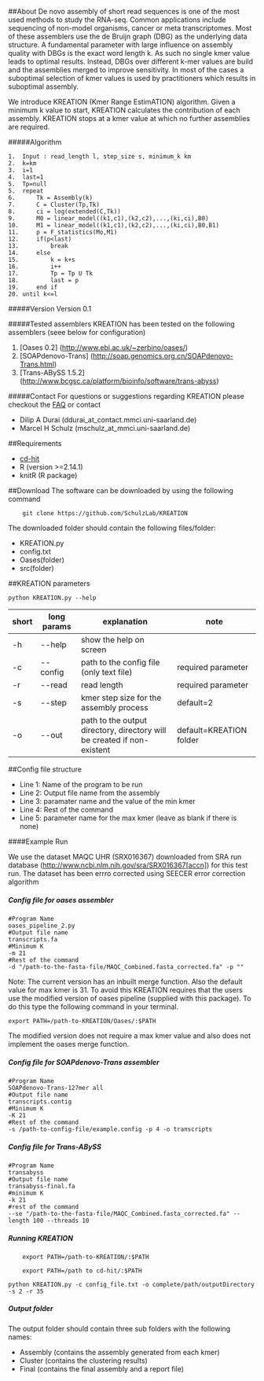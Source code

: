 ##About
De novo assembly of short read sequences is one of the most used methods to study the RNA-seq. Common applications include sequencing of non-model organisms, cancer or meta transcriptomes. Most of these assemblers use the de Bruijn graph (DBG) as the underlying data structure. A fundamental parameter with large influence on  assembly quality with DBGs is the exact word length k. As such no single kmer value leads to optimal results. Instead, DBGs over different k-mer values are build and the assemblies merged to improve sensitivity. In most of the cases a suboptimal selection of kmer values is used by practitioners which results in suboptimal assembly.

We introduce KREATION (Kmer Range EstimATION) algorithm. Given a minimum k value to start, KREATION calculates the contribution of each assembly. KREATION stops at a kmer value at which no further assemblies are required.

#####Algorithm
```
1.	Input : read_length l, step_size s, minimum_k km
2. 	k=km
3.	i=1
4.	last=1
5.	Tp=null
5.	repeat
6. 		Tk = Assembly(k)
7. 		C = Cluster(Tp,Tk)
8. 		ci = log(extended(C,Tk))
9. 		M0 = linear_model((k1,c1),(k2,c2),...,(ki,ci),B0)
10.		M1 = linear_model((k1,c1),(k2,c2),...,(ki,ci),B0,B1)
11.		p = F_statistics(Mo,M1)
12.		if(p<last)
13.			break
14.		else
15.			k = k+s
16.			i++
17.			Tp = Tp U Tk
18.			last = p
19.		end if
20.	until k<=l 
```

#####Version
Version 0.1

#####Tested assemblers
KREATION has been tested on the following assemblers (seee below for configuration)

1. [Oases 0.2] (http://www.ebi.ac.uk/~zerbino/oases/)
2. [SOAPdenovo-Trans] (http://soap.genomics.org.cn/SOAPdenovo-Trans.html)
3. [Trans-ABySS 1.5.2] (http://www.bcgsc.ca/platform/bioinfo/software/trans-abyss)

#####Contact
For questions or suggestions regarding KREATION please checkout the [FAQ](https://github.com/SchulzLab/KREATION/blob/master/FAQ.md) or contact

* Dilip A Durai (ddurai_at_contact.mmci.uni-saarland.de)
* Marcel H Schulz (mschulz_at_mmci.uni-saarland.de)

##Requirements
* [cd-hit](http://weizhongli-lab.org/cd-hit/)
* R (version >=2.14.1)
* knitR (R package)

##Download
The software can be downloaded by using the following command
```
	git clone https://github.com/SchulzLab/KREATION
```

The downloaded folder should contain the following files/folder:
*	KREATION.py
*	config.txt
*	Oases(folder)
*	src(folder)

##KREATION parameters

`python KREATION.py --help`

short | long params | explanation | note
-----------|------------|--------|---------
-h | --help | show the help on screen |
-c | --config | path to the config file (only text file) | required parameter
-r | --read | read length | required parameter
-s | --step |  kmer step size for the assembly process | default=2
-o | --out  | path to the output directory, directory will be created if non-existent | default=KREATION folder 

##Config file structure
* Line 1: Name of the program to be run
* Line 2: Output file name from the assembly
* Line 3: paramater name and the value of the min kmer
* Line 4: Rest of the command 
* Line 5: parameter name for the max kmer (leave as blank if there is none)

####Example Run

We use the dataset MAQC UHR (SRX016367) downloaded from SRA run database (http://www.ncbi.nlm.nih.gov/sra/SRX016367[accn]) for this test run. The dataset has been errro corrected using SEECER error correction algorithm

##### Config file for oases assembler
```
#Program Name
oases_pipeline_2.py
#Output file name
transcripts.fa
#Minimum K
-m 21
#Rest of the command
-d "/path-to-the-fasta-file/MAQC_Combined.fasta_corrected.fa" -p ""
```   
Note: The current version has an inbuilt merge function. Also the default value for max kmer is 31. To avoid this KREATION requires that the users use the modified version of oases pipeline (supplied with this package). To do this type the following command in your terminal.
```
export PATH=/path-to-KREATION/Oases/:$PATH
```
The modified version does not require a max kmer value and also does not implement the oases merge function. 

##### Config file for SOAPdenovo-Trans assembler

```
#Program Name
SOAPdenovo-Trans-127mer all
#Output file name
transcripts.contig
#Minimum K
-K 21
#Rest of the command
-s /path-to-config-file/example.config -p 4 -o transcripts
```

##### Config file for Trans-ABySS
```
#Program Name
transabyss
#Output file name
transabyss-final.fa
#minimum K
-k 21
#rest of the command
--se "/path-to-the-fasta-file/MAQC_Combined.fasta_corrected.fa" --length 100 --threads 10
```

##### Running KREATION
```
 	export PATH=/path-to-KREATION/:$PATH
```

```
	export PATH=/path to cd-hit/:$PATH
```

`python KREATION.py -c config_file.txt -o complete/path/outputDirectory -s 2 -r 35`

##### Output folder

The output folder should contain three sub folders with the following names:

* Assembly (contains the assembly generated from each kmer)
* Cluster (contains the clustering results)
* Final (contains the final assembly and a report file) 

